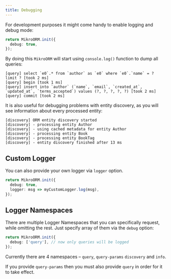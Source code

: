 ```yaml
---
title: Debugging
---
```


For development purposes it might come handy to enable logging and debug mode:

```typescript
return MikroORM.init({
  debug: true,
});
```

By doing this `MikroORM` will start using `console.log()` function to dump all queries:

```
[query] select `e0`.* from `author` as `e0` where `e0`.`name` = ? limit ? [took 2 ms]
[query] begin [took 1 ms]
[query] insert into `author` (`name`, `email`, `created_at`, `updated_at`, `terms_accepted`) values (?, ?, ?, ?, ?) [took 2 ms]
[query] commit [took 2 ms]
```

It is also useful for debugging problems with entity discovery, as you will see information
about every processed entity:

```
[discovery] ORM entity discovery started
[discovery] - processing entity Author
[discovery] - using cached metadata for entity Author
[discovery] - processing entity Book
[discovery] - processing entity BookTag
[discovery] - entity discovery finished after 13 ms
```

## Custom Logger

You can also provide your own logger via `logger` option. 

```typescript
return MikroORM.init({
  debug: true,
  logger: msg => myCustomLogger.log(msg),
});
```

## Logger Namespaces

There are multiple Logger Namespaces that you can specifically request, while omitting the rest.
Just specify array of them via the `debug` option:

```typescript
return MikroORM.init({
  debug: ['query'], // now only queries will be logged
});
```

Currently there are 4 namespaces – `query`, `query-params` `discovery` and `info`.

If you provide `query-params` then you must also provide `query` in order for it to take effect.
